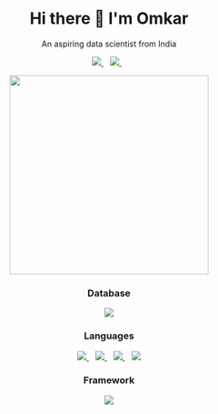 <!-- Personal Information -->
<h1 align='center'>
  Hi there 👋 I'm Omkar 
</h1>

<p align='center'>
  An aspiring data scientist from India
</p>

<!-- Socials -->
<p align='center'>
  <a href="https://stackoverflow.com/users/20763759/znaxnor">
    <img src="https://stackoverflow-badge.vercel.app/?userID=20763759" />        
  </a>
  &nbsp;&nbsp;
  
  <a href="https://www.linkedin.com/in/alexandresanlim/ttps://stackoverflow.com/users/10883380/visal-rajapakse">
    <img src="https://img.shields.io/badge/linkedin-%230077B5.svg?&style=for-the-badge&logo=linkedin&logoColor=white" />
  </a>
  &nbsp;&nbsp;
</p>

<!-- Github Stats -->
<p align='center'>
  <a href="#"><img src="https://github-readme-stats.vercel.app/api?username=ZNAXNOR&show_icons=true&count_private=true&theme=dark" width="350"></a>
</p>

<!-- Confidence -->
<h3 align='center'> Database </h3>
<p align='center'>
  <a href="#">
      <img src="https://img.shields.io/badge/Microsoft%20SQL%20Server-CC2927?style=for-the-badge&logo=microsoft%20sql%20server&logoColor=white" />        
  </a>
</p>

<h3 align='center'> Languages </h3>
<p align='center'>
  <a href="#">
      <img src="https://img.shields.io/badge/C%23-239120?style=for-the-badge&logo=c-sharp&logoColor=white" />
  </a> 
  &nbsp;&nbsp;
  <a href="#">
      <img src="https://img.shields.io/badge/JavaScript-323330?style=for-the-badge&logo=javascript&logoColor=F7DF1E" />        
  </a>
  &nbsp;&nbsp;
  <a href="#">
      <img src="https://img.shields.io/badge/HTML5-E34F26?style=for-the-badge&logo=html5&logoColor=white" />        
  </a>
  &nbsp;&nbsp;
  <a href="#">
      <img src="https://img.shields.io/badge/CSS3-1572B6?style=for-the-badge&logo=css3&logoColor=white" />        
  </a>
</p>

<h3 align='center'> Framework </h3>
<p align='center'>
  <a href="#">
      <img src="https://img.shields.io/badge/.NET-512BD4?style=for-the-badge&logo=dotnet&logoColor=white" />        
  </a>
</p>
